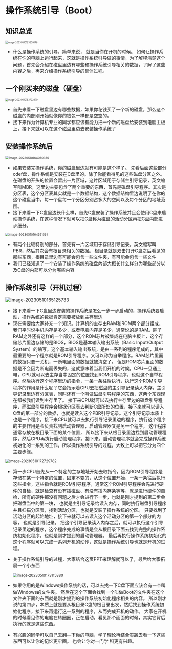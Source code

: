 # 操作系统引导（Boot）



## 知识总览

<img src="https://cvp.oss-cn-shanghai.aliyuncs.com/picgo/202305101633283.png" alt="image-20230510163309146" style="zoom:50%;" />

* 什么是操作系统的引导，简单来说， 就是当你在开机的时候。 如何让操作系统在你的电脑上运行起来，这就是操作系统引导做的事情，为了解释清楚这个问题，首先会介绍在磁盘里边有哪些和操作系统引导相关的数据，了解了这些内容之后，再来介绍操作系统引导的具体过程。 

  

## 一个刚买来的磁盘（硬盘）

<img src="https://cvp.oss-cn-shanghai.aliyuncs.com/picgo/202305101637589.png" alt="image-20230510163702470" style="zoom:50%;" />

* 首先来看一下磁盘里边有哪些数据，如果你花钱买了一个新的磁盘，那么这个磁盘的内部刚开始就像你的钱包一样都是空空的。 
* 接下来作为计算机专业的同学都应该有能力把一个新的磁盘给安装到电脑主板上，接下来就可以在这个磁盘里边去安装操作系统了



## 安装操作系统后

<img src="https://cvp.oss-cn-shanghai.aliyuncs.com/picgo/202305101640421.png" alt="image-20230510164050355" style="zoom: 67%;" />

* 如果安装完操作系统，你的磁盘里边就有可能是这个样子。 先看后面这些部分cdef盘，操作系统是安装在C盘里的。除了你能看得见的这些磁盘分区之外。在磁盘的开头的位置会留出一片区域，这片区域用于存储主引导记录，英文缩写叫MBR，这里边主要包含了两个重要的东西，首先是磁盘引导程序。其次是分区表，这个分区表其实就是一个数据结构，这个数据结构里边说明了在你的这个磁盘当中，每一个盘每一个分区分别占多大的空间以及每个分区的地址范围。
* 接下来看一下C盘里边长什么样，首先C盘安装了操作系统并且会使用C盘来启动操作系统，在这种情况下就可以把C盘称为磁盘的活动分区再把C盘内部进步细分。

<img src="https://cvp.oss-cn-shanghai.aliyuncs.com/picgo/202305101645628.png" alt="image-20230510164521561" style="zoom: 67%;" />

* 有两个比较特别的部分，首先有一片区域用于存储引导记录。英文缩写叫PBR，然后其次会有根目录相关的数据。 根目录就是双击打开C盘之后看见的那些东西，根目录里边有可能会包含一些文件夹，有可能会包含一些文件
* 我们已经知道了一个安装了操作系统的磁盘內部大概长什么样分为哪些部分以及C盘的内部可以分为哪些内容



## 操作系统引导（开机过程）

<img src="https://cvp.oss-cn-shanghai.aliyuncs.com/picgo/202305101651824.png" alt="image-20230510165125733"  />

* 接下来看一下C盘里边安装的操作系统是怎么一步一步启动的，操作系统要启动，操作系统的数据肯定需要被放到主存里边
* 现在需要给大家补充一个知识。计算机的主存由RAM和ROM两个部分组成，我们平时说手机内存是多少，或者电脑内存是多少，通常说的是RAM。除了RAM之外还有这样的一个部分，这个ROM芯片被集成在电脑主板上，这个存储芯片里边存储的是BIOS，BIOS是基本输入输出系统（Basic Input/Output System）的缩写。这个基本输入输出系统，是由一系列的程序组成的，其中最重要的一个程序就是ROM引导程序。又可以称为自举程序。RAM芯片里面的数据只要一关机，一断电里面的数据就被清空了。 但是ROM芯片里面的数据是不会因为断电而丢失的，这就意味着当我们开机的时候，CPU一旦通上电，CPU就可以去主存当中固定的位置找到ROM引导程序，也就这个自举程序。然后执行这个程序里边的指令，一条一条往后执行，执行这个ROM引导程序的作用是什么呢？它会指示着CPU去把磁盘的主引导记录读入内存，主引导记录里边有分区表，同时还有一个叫做磁盘引导程序的东西，这两个东西现在都被我们读到主存里了。 接下来CPU就可以去执行主存里边的磁盘引导程序，而磁盘引导程序会根据分区表去判断C盘所处的位置，接下来就可以读入C盘的第一部分的数据，也就是读入这个PBR引导记录。这个引导记录本质上也是一个程序，接下来CPU就可以去执行引导记录里边的程序，执行这个程序的主要作用是会负责找到启动管理器，启动管理器又是另一个程序。 这个程序通常存放在根目录下面的某个位置， 所以接下来从根目录里边找到启动管理程序，然后CPU再执行启动管理程序。接下来，启动管理程序就会完成操作系统初始化的一系列的工作，所以操作系统引导的过程，大致上可以把它分为四个主要步骤。 

<img src="https://cvp.oss-cn-shanghai.aliyuncs.com/picgo/202305101727906.png" alt="image-20230510172729782" style="zoom:80%;" />

* 第一步CPU首先从一个特定的主存地址开始去取指令，因为ROM引导程序是存储在某一个特定的位置，固定不变的，从这个位置开始，一条一条往后执行这些指令，这些指令就是ROM引导程序，通常这个ROM引导程序会先进行硬件的自检，就是检查有没有插磁盘、有没有插内存条等等，就是进行硬件的自检，所有的硬件都没有问题之后才会进行下一步，也就是刚才提到的第二步会把磁盘当中的第一块， 也就是主引导记录给读入内存，同时执行磁盘引导程序并且扫描分区表，找到活动分区，也就是安装了操作系统的分区。 只要找到了活动分区的起始地址，接下来就可以去读入这个活动分区的第一个部分的内容， 也就是引导记录。 把这个引导记录读入内存之后，就可以执行这个引导记录里边的程序，这个程序完成的事情是会从根目录下面去找到完整的操作系统初始化程序，也就是刚才提到的启动管理器。  最后再执行操作系统初始化的这个程序就可以完成一系列开机的动作，这就是操作系统引导也就是开机的过程。

* 关于操作系统引导的过程，大家结合这页PPT来理解就可以了，最后给大家拓展一个小东西

  <img src="https://cvp.oss-cn-shanghai.aliyuncs.com/picgo/202305101731008.png" alt="image-20230510173115880" style="zoom: 80%;" />

* 如果你用的是Windows操作系统的话，可以去找一下C盘下面应该会有一个叫做Windows的文件夹。 然后在这个下面会找到一个叫做Boot的文件夹在这个文件夹下面的东西就是刚才提到的操作系统初始化程序相关的内容。 所以刚才说的第四步，本质上就是要从根目录C盘的根目录出发，然后找到操作系统初始化程序，接下来再运行这一系列的程序，从而完成开机的动作。 大家在开机的时候看见你的电脑在转圈圈，正在启动，看见那个画面的时候，其实它背后执行的就是这些东西。 

* 有兴趣的同学可以自己去翻—下你的电脑，学了理论再结合实践去看一下这些东西可以让你的记忆更牢固。 也会让你对一门学
  科更有兴趣。